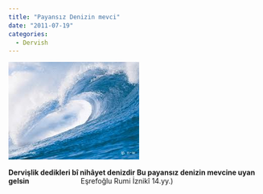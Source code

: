 ```yaml
---
title: "Payansız Denizin mevci"
date: "2011-07-19"
categories: 
  - Dervish
---
```


**[![images3.jpg](../uploads/2011/07/images3.jpg)](../uploads/2011/07/images3.jpg "images3.jpg")**

**Dervişlik dedikleri bî nihâyet denizdir Bu payansız denizin mevcine uyan gelsin**                          Eşrefoğlu Rumi İznikî 14.yy.)
